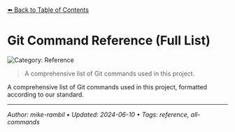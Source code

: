 [⬅️ Back to Table of Contents](../README.md#git-command-reference-full-list)

# Git Command Reference (Full List)


![Category: Reference](https://img.shields.io/badge/Category-Reference-blue)
> A comprehensive list of Git commands used in this project.

A comprehensive list of Git commands used in this project, formatted according to our standard.


---

_Author: mike-rambil • Updated: 2024-06-10 • Tags: reference, all-commands_
